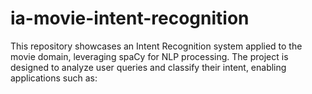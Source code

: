 # ia-movie-intent-recognition
This repository showcases an Intent Recognition system applied to the movie domain, leveraging spaCy for NLP processing. The project is designed to analyze user queries and classify their intent, enabling applications such as:
